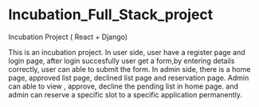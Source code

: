 # Incubation_Full_Stack_project
Incubation Project ( React + Django)


This is an incubation project.
In user side, user have a register page and login page, after login succesfully user get a form,by entering details correctly,  user can able to submit 
the form. 
In admin side, there is a home page, approved list page, declined list page and reservation page.
Admin can able to view , approve, decline the pending list in home page. and admin can reserve a specific slot to a specific application permanently.
